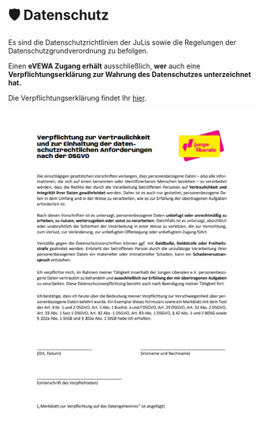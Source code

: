 ﻿# 🛡️ Datenschutz

Es sind die Datenschutzrichtlinien der JuLis sowie die Regelungen der Datenschutzgrundverordnung zu befolgen.

Einen **eVEWA Zugang erhält** ausschließlich, **wer** auch eine **Verpflichtungserklärung zur Wahrung des Datenschutzes unterzeichnet hat.**

Die Verpflichtungserklärung findet Ihr [hier](https://julis.de/wp-content/uploads/2025/01/Datenschutz-Verpflichtung-Vorlage.pdf).

![](/static/graphicsmvs/1-1-3-vorschau-datenschutz.jpeg)